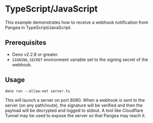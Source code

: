 # TypeScript/JavaScript

This example demonstrates how to receive a webhook notification from Pangea in
TypeScript/JavaScript.

## Prerequisites

- Deno v2.2.8 or greater.
- `SIGNING_SECRET` environment variable set to the signing secret of the
  webhook.

## Usage

```shell
deno run --allow-net server.ts
```

This will launch a server on port 8080. When a webhook is sent to the server
(on any path/route), the signature will be verified and then the payload will be
decrypted and logged to stdout. A tool like Cloudflare Tunnel may be used to
expose the server so that Pangea may reach it.
